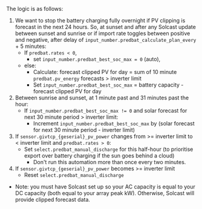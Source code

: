 The logic is as follows:
1. We want to stop the battery charging fully overnight if PV clipping is forecast in the next 24 hours. So, at sunset and after any Solcast update between sunset and sunrise or if import rate toggles between positive and negative, after delay of `input_number.predbat_calculate_plan_every` + 5 minutes: 
	- If `predbat.rates < 0`, 
		- set `input_number.predbat_best_soc_max = 0` (auto), 
	- else:
		- Calculate: forecast clipped PV for day = sum of 10 minute `predbat.pv_energy` forecasts > inverter limit
		- Set `input_number.predbat_best_soc_max` = battery capacity - forecast clipped PV for day
2. Between sunrise and sunset, at 1 minute past and 31 minutes past the hour:
	- If `input_number.predbat_best_soc_max != 0` and solar forecast for next 30 minute period > inverter limit:
	    - Increment `input_number.predbat_best_soc_max` by (solar forecast for next 30 minute period - inverter limit)
3. If `sensor.givtcp_{geserial}_pv_power` changes from >= inverter limit to < inverter limit and `predbat.rates > 0`:
	- Set `select.predbat_manual_discharge` for this half-hour (to prioritise export over battery charging if the sun goes behind a cloud)
        - Don't run this automation more than once every two minutes.
4. If `sensor.givtcp_{geserial}_pv_power` becomes >= inverter limit
	- Reset `select.predbat_manual_discharge`
- Note: you must have Solcast set up so your AC capacity is equal to your DC capacity (both equal to your array peak kW). Otherwise, Solcast will provide clipped forecast data.
